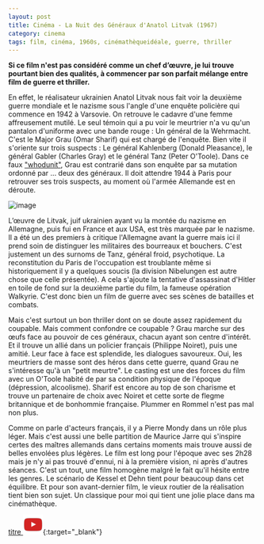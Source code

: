 ```yaml
---
layout: post
title: Cinéma - La Nuit des Généraux d'Anatol Litvak (1967)
category: cinema
tags: film, cinéma, 1960s, cinémathèqueidéale, guerre, thriller
---
```


**Si ce film n'est pas considéré comme un chef d’œuvre, je lui trouve pourtant bien des qualités, à commencer par son parfait mélange entre film de guerre et thriller.**

En effet, le réalisateur ukrainien Anatol Litvak nous fait voir la deuxième guerre mondiale et le nazisme sous l'angle d'une enquête policière qui commence en 1942 à Varsovie. On retrouve le cadavre d'une femme affreusement mutilé. Le seul témoin qui a pu voir le meurtrier n'a vu qu'un pantalon d'uniforme avec une bande rouge : Un général de la Wehrmacht. C'est le Major Grau (Omar Sharif) qui est chargé de l'enquête. Bien vite il s'oriente sur trois suspects : Le général Kahlenberg (Donald Pleasance), le général Gabler (Charles Gray) et le général Tanz (Peter O'Toole). Dans ce faux ["whodunit"](https://fr.wikipedia.org/wiki/Whodunit), Grau est contrarié dans son enquête par sa mutation ordonné par ... deux des généraux. Il doit attendre 1944 à Paris pour retrouver ses trois suspects, au moment où l'armée Allemande est en déroute. 

![image](https://filedn.eu/llqi9IBxlYouGRXYG2xlROb/img/2021/nuitgeneraux.jpg)

L’œuvre de Litvak, juif ukrainien ayant vu la montée du nazisme en Allemagne, puis fui en France et aux USA, est très marquée par le nazisme. Il a été un des premiers à critique l'Allemagne avant la guerre mais ici il prend soin de distinguer les militaires des bourreaux et bouchers. C'est justement un des surnoms de Tanz, général froid, psychotique. La reconstitution du Paris de l'occupation est troublante même si historiquement il y a quelques soucis (la division Nibelungen est autre chose que celle présentée). A cela s'ajoute la tentative d'assassinat d'Hitler en toile de fond sur la deuxième partie du film, la fameuse opération Walkyrie. C'est donc bien un film de guerre avec ses scènes de batailles et combats. 

Mais c'est surtout un bon thriller dont on se doute assez rapidement du coupable. Mais comment confondre ce coupable ? Grau marche sur des œufs face au pouvoir de ces généraux, chacun ayant son centre d'intérêt. Et il trouve un allié dans un policier français (Philippe Noiret), puis une amitié. Leur face à face est splendide, les dialogues savoureux. Oui, les meurtriers de masse sont des héros dans cette guerre, quand Grau ne s'intéresse qu'à un "petit meurtre". Le casting est une des forces du film avec un O'Toole habité de par sa condition physique de l'époque (dépression, alcoolisme). Sharif est encore au top de son charisme et trouve un partenaire de choix avec Noiret et cette sorte de flegme britannique et de bonhommie française. Plummer en Rommel n'est pas mal non plus. 

Comme on parle d'acteurs français, il y a Pierre Mondy dans un rôle plus léger. Mais c'est aussi une belle partition de Maurice Jarre qui s'inspire certes des maîtres allemands dans certains moments mais trouve aussi de belles envolées plus légères. Le film est long pour l'époque avec ses 2h28 mais je n'y ai pas trouvé d'ennui, ni à la première vision, ni après d'autres séances. C'est un tout, une film homogène malgré le fait qu'il hésite entre les genres. Le scénario de Kessel et Dehn tient pour beaucoup dans cet équilibre. Et pour son avant-dernier film, le vieux routier de la réalisation tient bien son sujet. Un classique pour moi qui tient une jolie place dans ma cinémathèque. 

[titre ![video](/images/youtube.png)](https://www.youtube.com/watch?v=h-8rJJ4uYlA){:target="_blank"}
